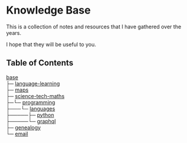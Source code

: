 # Knowledge Base

This is a collection of notes and resources that I have gathered over the years.

I hope that they will be useful to you.

## Table of Contents

[base](<base>)<br>
├─ [language-learning](<base/language-learning>)<br>
├─ [maps](<base/maps>)<br>
├─ [science-tech-maths](<base/science-tech-maths>)<br>
├─└─ [programming](<base/science-tech-maths/programming>)<br>
├───└─ [languages](<base/science-tech-maths/programming/languages>)<br>
├─────├─ [python](<base/science-tech-maths/programming/languages/python>)<br>
├─────└─ [graphql](<base/science-tech-maths/programming/languages/graphql>)<br>
├─ [genealogy](<base/genealogy>)<br>
└─ [email](<base/email>)<br>
